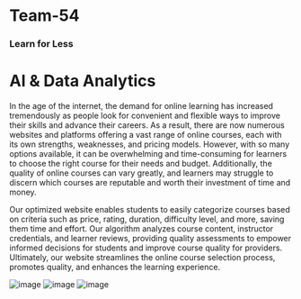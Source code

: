 # Team-54
### Learn for Less 
# AI & Data Analytics

In the age of the internet, the demand for online learning
has increased tremendously as people look for convenient
and flexible ways to improve their skills and advance their
careers. As a result, there are now numerous websites and
platforms offering a vast range of online courses, each with
its own strengths, weaknesses, and pricing models. However,
with so many options available, it can be overwhelming and
time-consuming for learners to choose the right course for
their needs and budget. Additionally, the quality of online
courses can vary greatly, and learners may struggle to
discern which courses are reputable and worth their
investment of time and money.

Our optimized website enables students to easily
categorize courses based on criteria such as price, rating,
duration, difficulty level, and more, saving them time and
effort.
Our algorithm analyzes course content, instructor
credentials, and learner reviews, providing quality
assessments to empower informed decisions for
students and improve course quality for providers.
Ultimately, our website streamlines the online course
selection process, promotes quality, and enhances the
learning experience.

![image](https://user-images.githubusercontent.com/95607023/228421961-2fd50698-a2fe-48e0-82e4-16e35e20a74a.png)
![image](https://user-images.githubusercontent.com/95607023/228421996-0166bf50-c0c9-4e23-a165-8b903fb81075.png)
![image](https://user-images.githubusercontent.com/95607023/228422022-1ae0737a-db68-44a1-92f3-9eae67a2c1e4.png)
